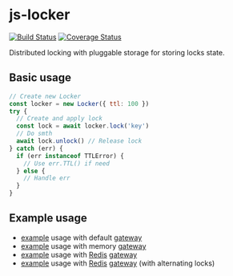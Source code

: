 # js-locker

[![Build Status](https://travis-ci.com/da440dil/js-locker.svg?branch=master)](https://travis-ci.com/da440dil/js-locker)
[![Coverage Status](https://coveralls.io/repos/github/da440dil/js-locker/badge.svg?branch=master)](https://coveralls.io/github/da440dil/js-locker?branch=master)

Distributed locking with pluggable storage for storing locks state.

## Basic usage

```javascript
// Create new Locker
const locker = new Locker({ ttl: 100 })
try {
  // Create and apply lock
  const lock = await locker.lock('key')
  // Do smth  
  await lock.unlock() // Release lock
} catch (err) {
  if (err instanceof TTLError) {
    // Use err.TTL() if need
  } else {
    // Handle err
  }
}
```

## Example usage

- [example](./src/examples/locker-gateway-default.ts) usage with default [gateway](./src/gateway/memory/gateway.ts)
- [example](./src/examples/locker-gateway-memory.ts) usage with memory [gateway](./src/gateway/memory/gateway.ts)
- [example](./src/examples/locker-gateway-redis.ts) usage with [Redis](https://redis.io/) [gateway](./src/gateway/redis/gateway.ts)
- [example](./src/examples/locker-gateway-redis-2.ts) usage with [Redis](https://redis.io/) [gateway](./src/gateway/redis/gateway.ts) (with alternating locks)